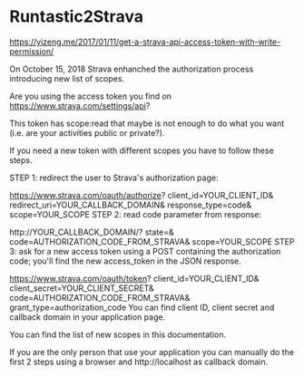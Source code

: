 # Runtastic2Strava

https://yizeng.me/2017/01/11/get-a-strava-api-access-token-with-write-permission/

On October 15, 2018 Strava enhanched the authorization process introducing new list of scopes.

Are you using the access token you find on https://www.strava.com/settings/api?

This token has scope:read that maybe is not enough to do what you want (i.e. are your activities public or private?).

If you need a new token with different scopes you have to follow these steps.

STEP 1: redirect the user to Strava's authorization page:

https://www.strava.com/oauth/authorize?
    client_id=YOUR_CLIENT_ID&
    redirect_uri=YOUR_CALLBACK_DOMAIN&
    response_type=code&
    scope=YOUR_SCOPE
STEP 2: read code parameter from response:

http://YOUR_CALLBACK_DOMAIN/?
    state=&
    code=AUTHORIZATION_CODE_FROM_STRAVA&
    scope=YOUR_SCOPE
STEP 3: ask for a new access token using a POST containing the authorization code; you'll find the new access_token in the JSON response.

https://www.strava.com/oauth/token?
    client_id=YOUR_CLIENT_ID&
    client_secret=YOUR_CLIENT_SECRET&
    code=AUTHORIZATION_CODE_FROM_STRAVA&
    grant_type=authorization_code
You can find client ID, client secret and callback domain in your application page.

You can find the list of new scopes in this documentation.

If you are the only person that use your application you can manually do the first 2 steps using a browser and http://localhost as callback domain.